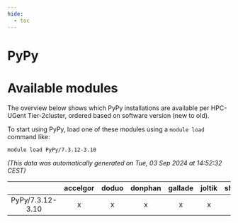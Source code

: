 ```yaml
---
hide:
  - toc
---
```


PyPy
====

# Available modules


The overview below shows which PyPy installations are available per HPC-UGent Tier-2cluster, ordered based on software version (new to old).

To start using PyPy, load one of these modules using a `module load` command like:

```shell
module load PyPy/7.3.12-3.10
```

*(This data was automatically generated on Tue, 03 Sep 2024 at 14:52:32 CEST)*  

| |accelgor|doduo|donphan|gallade|joltik|shinx|skitty|
| :---: | :---: | :---: | :---: | :---: | :---: | :---: | :---: |
|PyPy/7.3.12-3.10|x|x|x|x|x|-|x|
